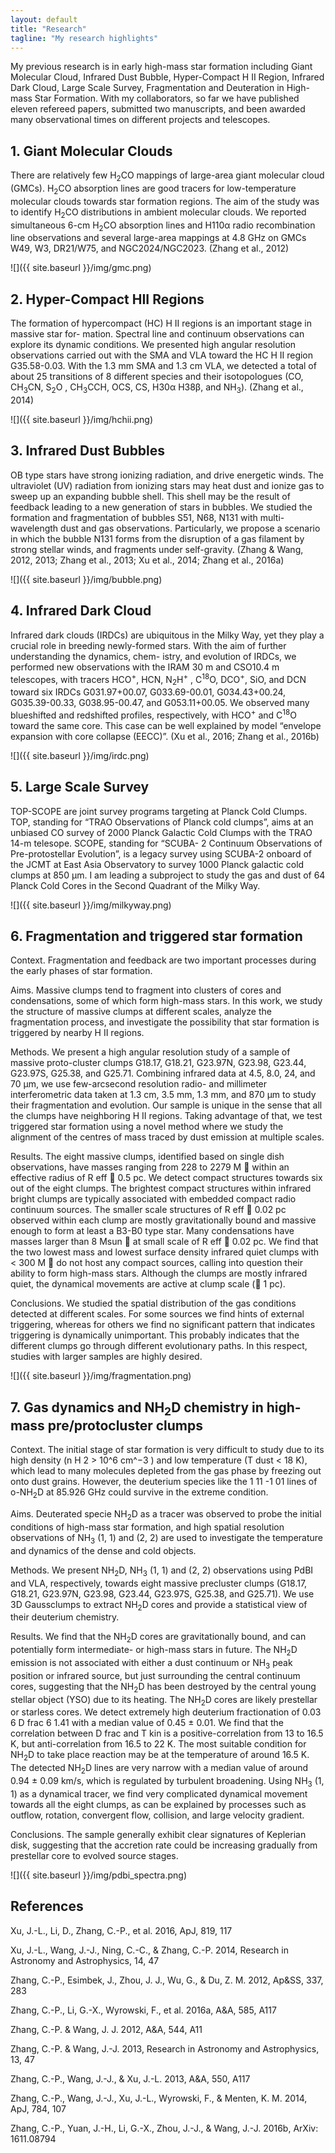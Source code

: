 ```yaml
---
layout: default
title: "Research"
tagline: "My research highlights"
---
```



<!--
## 1. [The discovery of an infrared bipolar outflow](http://adsabs.harvard.edu/abs/2012A%26A...540A..95)
-->
<!--
On the basis of GLIMPSE data we discovered a proto-stellar system driving a bipolar outﬂow. The bipolar outﬂow closely resembles the shape of an hourglass in the infrared. The total luminosity 5507 Lsun, derived from IRAS fluxes, indicates the ongoing formation of a massive star in this region. The spectral energy distribution (SED) of the driving source is fitted with an online SED fitting tool, which results in a spectral index of about 1.2. This, along with the presence of a bipolar outﬂow, suggests the detection of a Class I protostar. The driving source indicates prominent infrared excesses in color-color diagrams based on archived 2 MASS and GLIMPSE data, which is in line with an early evolutionary stage of the system.
-->
<!--
![]({{ site.baseurl }}/img/Bipolar.png)
-->

My previous research is in early high-mass star formation including Giant Molecular Cloud,
Infrared Dust Bubble, Hyper-Compact H II Region, Infrared Dark Cloud, Large Scale Survey,
Fragmentation and Deuteration in High-mass Star Formation. With my collaborators, so far
we have published eleven refereed papers, submitted two manuscripts, and been awarded many
observational times on different projects and telescopes.


## 1. Giant Molecular Clouds

There are relatively few H<sub>2</sub>CO mappings of large-area giant molecular cloud (GMCs). H<sub>2</sub>CO
absorption lines are good tracers for low-temperature molecular clouds towards star formation
regions. The aim of the study was to identify H<sub>2</sub>CO distributions in ambient molecular clouds.
We reported simultaneous 6-cm H<sub>2</sub>CO absorption lines and H110α radio recombination line
observations and several large-area mappings at 4.8 GHz on GMCs W49, W3, DR21/W75, and
NGC2024/NGC2023. (Zhang et al., 2012)

![]({{ site.baseurl }}/img/gmc.png)


## 2. Hyper-Compact HII Regions

The formation of hypercompact (HC) H II regions is an important stage in massive star for-
mation. Spectral line and continuum observations can explore its dynamic conditions. We
presented high angular resolution observations carried out with the SMA and VLA toward the
HC H II region G35.58-0.03. With the 1.3 mm SMA and 1.3 cm VLA, we detected a total of
about 25 transitions of 8 different species and their isotopologues (CO, CH<sub>3</sub>CN, S<sub>2</sub>O , CH<sub>3</sub>CCH,
OCS, CS, H30α H38β, and NH<sub>3</sub>). (Zhang et al., 2014)

![]({{ site.baseurl }}/img/hchii.png)


## 3. Infrared Dust Bubbles

OB type stars have strong ionizing radiation, and drive energetic winds. The ultraviolet (UV)
radiation from ionizing stars may heat dust and ionize gas to sweep up an expanding bubble
shell. This shell may be the result of feedback leading to a new generation of stars in bubbles.
We studied the formation and fragmentation of bubbles S51, N68, N131 with multi-wavelength
dust and gas observations. Particularly, we propose a scenario in which the bubble N131 forms
from the disruption of a gas filament by strong stellar winds, and fragments under self-gravity.
(Zhang & Wang, 2012, 2013; Zhang et al., 2013; Xu et al., 2014; Zhang et al., 2016a)

![]({{ site.baseurl }}/img/bubble.png)


## 4. Infrared Dark Cloud

Infrared dark clouds (IRDCs) are ubiquitous in the Milky Way, yet they play a crucial role
in breeding newly-formed stars. With the aim of further understanding the dynamics, chem-
istry, and evolution of IRDCs, we performed new observations with the IRAM 30 m and 
CSO10.4 m telescopes, with tracers HCO<sup>+</sup>, HCN, N<sub>2</sub>H<sup>+</sup> , C<sup>18</sup>O, DCO<sup>+</sup>, SiO, and DCN toward
six IRDCs G031.97+00.07, G033.69-00.01, G034.43+00.24, G035.39-00.33, G038.95-00.47, and
G053.11+00.05. We observed many blueshifted and redshifted profiles, respectively, with HCO<sup>+</sup>
and C<sup>18</sup>O toward the same core. This case can be well explained by model “envelope expansion
with core collapse (EECC)”. (Xu et al., 2016; Zhang et al., 2016b)

![]({{ site.baseurl }}/img/irdc.png)


## 5. Large Scale Survey

TOP-SCOPE are joint survey programs targeting at Planck Cold Clumps. TOP, standing
for “TRAO Observations of Planck cold clumps”, aims at an unbiased CO survey of 2000
Planck Galactic Cold Clumps with the TRAO 14-m telesope. SCOPE, standing for “SCUBA-
2 Continuum Observations of Pre-protostellar Evolution”, is a legacy survey using SCUBA-2
onboard of the JCMT at East Asia Observatory to survey 1000 Planck galactic cold clumps at
850 μm. I am leading a subproject to study the gas and dust of 64 Planck Cold Cores in the
Second Quadrant of the Milky Way.

![]({{ site.baseurl }}/img/milkyway.png)


## 6. Fragmentation and triggered star formation

Context. Fragmentation and feedback are two important processes during the early phases of star formation.

Aims. Massive clumps tend to fragment into clusters of cores and condensations, some of which form high-mass stars. In this work,
we study the structure of massive clumps at different scales, analyze the fragmentation process, and investigate the possibility that
star formation is triggered by nearby H II regions.

Methods. We present a high angular resolution study of a sample of massive proto-cluster clumps G18.17, G18.21, G23.97N, G23.98,
G23.44, G23.97S, G25.38, and G25.71. Combining infrared data at 4.5, 8.0, 24, and 70 μm, we use few-arcsecond resolution radio-
and millimeter interferometric data taken at 1.3 cm, 3.5 mm, 1.3 mm, and 870 μm to study their fragmentation and evolution. Our
sample is unique in the sense that all the clumps have neighboring H II regions. Taking advantage of that, we test triggered star
formation using a novel method where we study the alignment of the centres of mass traced by dust emission at multiple scales.

Results. The eight massive clumps, identified based on single dish observations, have masses ranging from 228 to 2279 M  within an
effective radius of R eff ∼ 0.5 pc. We detect compact structures towards six out of the eight clumps. The brightest compact structures
within infrared bright clumps are typically associated with embedded compact radio continuum sources. The smaller scale structures
of R eff ∼ 0.02 pc observed within each clump are mostly gravitationally bound and massive enough to form at least a B3-B0 type star.
Many condensations have masses larger than 8 Msun  at small scale of R eff ∼ 0.02 pc. We find that the two lowest mass and lowest surface
density infrared quiet clumps with < 300 M  do not host any compact sources, calling into question their ability to form high-mass
stars. Although the clumps are mostly infrared quiet, the dynamical movements are active at clump scale (∼ 1 pc).

Conclusions. We studied the spatial distribution of the gas conditions detected at different scales. For some sources we find hints
of external triggering, whereas for others we find no significant pattern that indicates triggering is dynamically unimportant. This
probably indicates that the different clumps go through different evolutionary paths. In this respect, studies with larger samples are
highly desired.

![]({{ site.baseurl }}/img/fragmentation.png)


## 7. Gas dynamics and NH<sub>2</sub>D chemistry in high-mass pre/protocluster clumps

Context. The initial stage of star formation is very difficult to study due to its high density (n H 2 > 10^6 cm^−3 ) and low temperature
(T dust < 18 K), which lead to many molecules depleted from the gas phase by freezing out onto dust grains. However, the deuterium
species like the 1 11 -1 01 lines of o-NH<sub>2</sub>D at 85.926 GHz could survive in the extreme condition.

Aims. Deuterated specie NH<sub>2</sub>D as a tracer was observed to probe the initial conditions of high-mass star formation, and high spatial
resolution observations of NH<sub>3</sub> (1, 1) and (2, 2) are used to investigate the temperature and dynamics of the dense and cold objects.

Methods. We present NH<sub>2</sub>D, NH<sub>3</sub> (1, 1) and (2, 2) observations using PdBI and VLA, respectively, towards eight massive precluster
clumps (G18.17, G18.21, G23.97N, G23.98, G23.44, G23.97S, G25.38, and G25.71). We use 3D Gaussclumps to extract NH<sub>2</sub>D
cores and provide a statistical view of their deuterium chemistry.

Results. We find that the NH<sub>2</sub>D cores are gravitationally bound, and can potentially form intermediate- or high-mass stars in future.
The NH<sub>2</sub>D emission is not associated with either a dust continuum or NH<sub>3</sub> peak position or infrared source, but just surrounding the
central continuum cores, suggesting that the NH<sub>2</sub>D has been destroyed by the central young stellar object (YSO) due to its heating.
The NH<sub>2</sub>D cores are likely prestellar or starless cores. We detect extremely high deuterium fractionation of 0.03 6 D frac 6 1.41 with
a median value of 0.45 ± 0.01. We find that the correlation between D frac and T kin is a positive-correlation from 13 to 16.5 K, but
anti-correlation from 16.5 to 22 K. The most suitable condition for NH<sub>2</sub>D to take place reaction may be at the temperature of around
16.5 K. The detected NH<sub>2</sub>D lines are very narrow with a median value of around 0.94 ± 0.09 km/s, which is regulated by turbulent
broadening. Using NH<sub>3</sub> (1, 1) as a dynamical tracer, we find very complicated dynamical movement towards all the eight clumps, as
can be explained by processes such as outflow, rotation, convergent flow, collision, and large velocity gradient.

Conclusions. The sample generally exhibit clear signatures of Keplerian disk, suggesting that the accretion rate could be increasing
gradually from prestellar core to evolved source stages.

![]({{ site.baseurl }}/img/pdbi_spectra.png)


## References

Xu, J.-L., Li, D., Zhang, C.-P., et al. 2016, ApJ, 819, 117

Xu, J.-L., Wang, J.-J., Ning, C.-C., & Zhang, C.-P. 2014, Research in Astronomy and Astrophysics, 14, 47

Zhang, C.-P., Esimbek, J., Zhou, J. J., Wu, G., & Du, Z. M. 2012, Ap&SS, 337, 283

Zhang, C.-P., Li, G.-X., Wyrowski, F., et al. 2016a, A&A, 585, A117

Zhang, C.-P. & Wang, J. J. 2012, A&A, 544, A11

Zhang, C.-P. & Wang, J.-J. 2013, Research in Astronomy and Astrophysics, 13, 47

Zhang, C.-P., Wang, J.-J., & Xu, J.-L. 2013, A&A, 550, A117

Zhang, C.-P., Wang, J.-J., Xu, J.-L., Wyrowski, F., & Menten, K. M. 2014, ApJ, 784, 107

Zhang, C.-P., Yuan, J.-H., Li, G.-X., Zhou, J.-J., & Wang, J.-J. 2016b, ArXiv: 1611.08794
